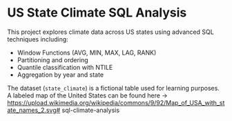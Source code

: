 # US State Climate SQL Analysis

This project explores climate data across US states using advanced SQL techniques including:
- Window Functions (AVG, MIN, MAX, LAG, RANK)
- Partitioning and ordering
- Quantile classification with NTILE
- Aggregation by year and state

The dataset (`state_climate`) is a fictional table used for learning purposes. A labeled map of the United States can be found here -> https://upload.wikimedia.org/wikipedia/commons/9/92/Map_of_USA_with_state_names_2.svg# sql-climate-analysis
